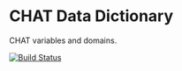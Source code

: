 CHAT Data Dictionary
====================

CHAT variables and domains.

[![Build Status](https://travis-ci.org/sleepepi/chat-data-dictionary.svg)](https://travis-ci.org/sleepepi/chat-data-dictionary)
